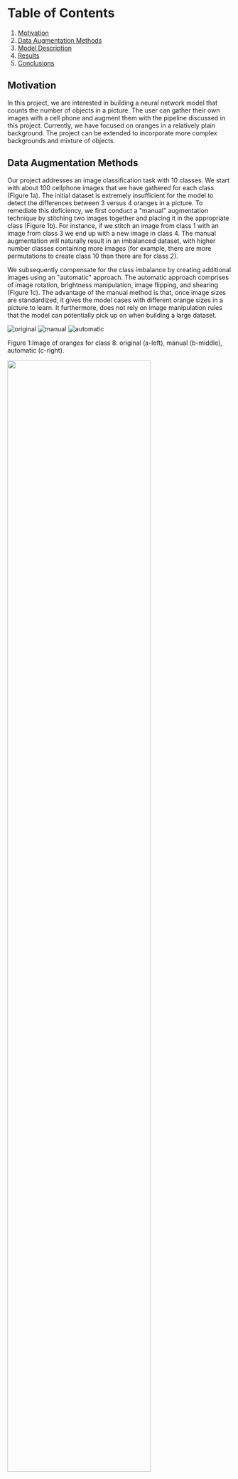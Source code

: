 # Table of Contents
1. [Motivation](#motivation)
2. [Data Augmentation Methods](#augmentation)
3. [Model Description](#model_description)
4. [Results](#results)
5. [Conclusions](#conclusions)

## Motivation <a name="motivation"></a>
In this project, we are interested in building a neural network model that counts the number of objects in a picture. 
The user can gather their own images with a cell phone and augment them with the pipeline discussed in this project. Currently, we have focused 
on oranges in a relatively plain background. The project can be extended to incorporate more complex backgrounds and 
mixture of objects. 

## Data Augmentation Methods <a name="augmentation"></a>
Our project addresses an image classification task with 10 classes. We start with about 100 cellphone images that we have gathered 
for each class (Figure 1a). The initial dataset is extremely insufficient for the model to detect the differences
between 3 versus 4 oranges in a picture. To remediate this deficiency, we first conduct a "manual" augmentation technique
by stitching two images together and placing it in the appropriate class (Figure 1b). For instance, if we stitch an image from class 1
with an image from class 3 we end up with a new image in class 4. The manual augmentation will naturally result in 
an imbalanced dataset, with higher number classes containing more images (for example, there are more permutations to create class 10 
than there are for class 2). 

We subsequently compensate for the class imbalance by creating additional images using an "automatic" approach. The automatic approach 
comprises of image rotation, brightness manipulation, image flipping, and shearing (Figure 1c). The advantage of the manual method is that, once image
sizes are standardized, it gives the model cases with different orange sizes in a picture to learn. It furthermore, does not rely on 
image manipulation rules that the model can potentially pick up on when building  a large dataset.

![original](./disp-images/orig_IMG_6133.png "Original")
![manual](./disp-images/stitched_IMG_7024__IMG_6512.png "Manual")
![automatic](./disp-images/auto_IMG_6133___0_379.png "Autoamtic")

Figure 1:Image of oranges for class 8: original (a-left), manual (b-middle), automatic (c-right).



<img src="./disp-images/count_bar.png" width="80%"/>

Figure 2: Count bar for the final dataset. Notice that class imbalanced has been compensated with automatic image generation.

## Model Description <a name="model_description"></a>

## Results <a name="results"></a>
We visualize the model's training and validation accuracy by plotting confusion matrices for both datasets (Figure :3).
The training confusion matrix demonstrates considerable consistency for the accuracy of each class. This is in contrast
to the confusion matrix of the validation set that where, model's accuracy drops as number of oranges drops. A peculiar
mismatch is class 2 where all images are misclassified as class 10. I couldn't discover similarities between class 2 and class 10,
and despite running the model repeatedly and obtaining the same misclassification, I am left to determine that this issue
is due to model's inherent bias with the current dataset. 

<img src="./disp-images/training_confusionMatrix.png " width="45%"/> <img src="./disp-images/validation_confusionMatrix.png " width="45%"/>

Figure 3: Confusion matrices for training (a-left) and validation (b-right) sets.

The history of the model's training is shown in Figure 4. We observe that the training accuracy is excellent even
in the first epoch whereas the validation accuracy drops from 70% to just above 60%. The model therefore demonstrates considerable
overfitting. However, reducing the model's complexity (using a shallower network with smaller number of parameters), droping out
parameters in a layer, and using a regularization parameter did not improve the validation accuracy above 70%.




<img src="./disp-images/training_validation_accuracy.png " width="60%"/>

Figure 4: History of training and validation loss and accuracy for various counter measures.

Figure 5 shows the activation filters for the first layer. We notice that the kernel appears to detect
the light gradient across all directions uniformly, which is consistent with our random data acquisition.
In Figure 6 we see that layers tend to capture image properties from foreground to background as they go deeper. Where the
first layer attempts to capture the finer image properties related to the oranges and the last
layer focuses on coarser and relatively background-related properties. That said, interpreting 
activation filters and feature maps are generally difficult and the plotting is done to obtain qualitative
insights on the model's training.



<img src="./disp-images/activation_filters.png " width="80%"/>

Figure 5: Activation filter visualization.

<img src="./disp-images/sample_image.png " width="30%"/> <img src="./disp-images/feature_visualization1.png " width="30%"/> <img src="./disp-images/feature_visualization2.png " width="30%"/> <img src="./disp-images/feature_visualization3.png " width="30%"/>

Figure 6: Feature map visualization.

## Conclusions <a name="conclusions"></a>
We demonstrate that through a combination of manual and automatic data augmentation, accuracy of training and 
validation set can go up to X%. This is in contrast to a purely automatic augmentation method where the 
accuracy increases to x%. Future work will include an examination of non-ideal backgrounds and mixture of objects
of different kinds. 
